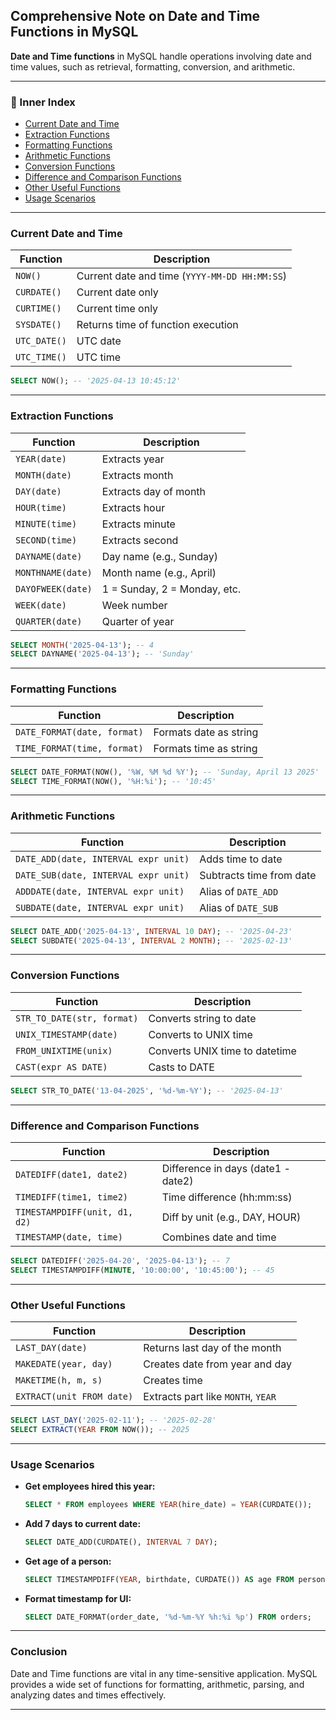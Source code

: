 
## Comprehensive Note on Date and Time Functions in MySQL

**Date and Time functions** in MySQL handle operations involving date and time values, such as retrieval, formatting, conversion, and arithmetic.

---

### 🔹 Inner Index

- [Current Date and Time](#current-date-and-time)
- [Extraction Functions](#extraction-functions)
- [Formatting Functions](#formatting-functions)
- [Arithmetic Functions](#arithmetic-functions)
- [Conversion Functions](#conversion-functions)
- [Difference and Comparison Functions](#difference-and-comparison-functions)
- [Other Useful Functions](#other-useful-functions)
- [Usage Scenarios](#usage-scenarios)

---

### Current Date and Time

| Function        | Description                            |
|-----------------|----------------------------------------|
| `NOW()`         | Current date and time (`YYYY-MM-DD HH:MM:SS`) |
| `CURDATE()`     | Current date only                      |
| `CURTIME()`     | Current time only                      |
| `SYSDATE()`     | Returns time of function execution     |
| `UTC_DATE()`    | UTC date                               |
| `UTC_TIME()`    | UTC time                               |

```sql
SELECT NOW(); -- '2025-04-13 10:45:12'
```

---

### Extraction Functions

| Function              | Description                       |
|------------------------|-----------------------------------|
| `YEAR(date)`           | Extracts year                    |
| `MONTH(date)`          | Extracts month                   |
| `DAY(date)`            | Extracts day of month            |
| `HOUR(time)`           | Extracts hour                    |
| `MINUTE(time)`         | Extracts minute                  |
| `SECOND(time)`         | Extracts second                  |
| `DAYNAME(date)`        | Day name (e.g., Sunday)          |
| `MONTHNAME(date)`      | Month name (e.g., April)         |
| `DAYOFWEEK(date)`      | 1 = Sunday, 2 = Monday, etc.     |
| `WEEK(date)`           | Week number                      |
| `QUARTER(date)`        | Quarter of year                  |

```sql
SELECT MONTH('2025-04-13'); -- 4
SELECT DAYNAME('2025-04-13'); -- 'Sunday'
```

---

### Formatting Functions

| Function                            | Description                             |
|-------------------------------------|-----------------------------------------|
| `DATE_FORMAT(date, format)`         | Formats date as string                  |
| `TIME_FORMAT(time, format)`         | Formats time as string                  |

```sql
SELECT DATE_FORMAT(NOW(), '%W, %M %d %Y'); -- 'Sunday, April 13 2025'
SELECT TIME_FORMAT(NOW(), '%H:%i'); -- '10:45'
```

---

### Arithmetic Functions

| Function                                      | Description                        |
|-----------------------------------------------|------------------------------------|
| `DATE_ADD(date, INTERVAL expr unit)`          | Adds time to date                 |
| `DATE_SUB(date, INTERVAL expr unit)`          | Subtracts time from date         |
| `ADDDATE(date, INTERVAL expr unit)`           | Alias of `DATE_ADD`              |
| `SUBDATE(date, INTERVAL expr unit)`           | Alias of `DATE_SUB`              |

```sql
SELECT DATE_ADD('2025-04-13', INTERVAL 10 DAY); -- '2025-04-23'
SELECT SUBDATE('2025-04-13', INTERVAL 2 MONTH); -- '2025-02-13'
```

---

### Conversion Functions

| Function                  | Description                              |
|---------------------------|------------------------------------------|
| `STR_TO_DATE(str, format)`| Converts string to date                  |
| `UNIX_TIMESTAMP(date)`    | Converts to UNIX time                    |
| `FROM_UNIXTIME(unix)`     | Converts UNIX time to datetime           |
| `CAST(expr AS DATE)`      | Casts to DATE                            |

```sql
SELECT STR_TO_DATE('13-04-2025', '%d-%m-%Y'); -- '2025-04-13'
```

---

### Difference and Comparison Functions

| Function                         | Description                        |
|----------------------------------|------------------------------------|
| `DATEDIFF(date1, date2)`         | Difference in days (date1 - date2) |
| `TIMEDIFF(time1, time2)`         | Time difference (hh:mm:ss)         |
| `TIMESTAMPDIFF(unit, d1, d2)`    | Diff by unit (e.g., DAY, HOUR)     |
| `TIMESTAMP(date, time)`          | Combines date and time             |

```sql
SELECT DATEDIFF('2025-04-20', '2025-04-13'); -- 7
SELECT TIMESTAMPDIFF(MINUTE, '10:00:00', '10:45:00'); -- 45
```

---

### Other Useful Functions

| Function             | Description                        |
|----------------------|------------------------------------|
| `LAST_DAY(date)`     | Returns last day of the month      |
| `MAKEDATE(year, day)`| Creates date from year and day     |
| `MAKETIME(h, m, s)`  | Creates time                       |
| `EXTRACT(unit FROM date)` | Extracts part like `MONTH`, `YEAR` |

```sql
SELECT LAST_DAY('2025-02-11'); -- '2025-02-28'
SELECT EXTRACT(YEAR FROM NOW()); -- 2025
```

---

### Usage Scenarios

- **Get employees hired this year:**
  ```sql
  SELECT * FROM employees WHERE YEAR(hire_date) = YEAR(CURDATE());
  ```

- **Add 7 days to current date:**
  ```sql
  SELECT DATE_ADD(CURDATE(), INTERVAL 7 DAY);
  ```

- **Get age of a person:**
  ```sql
  SELECT TIMESTAMPDIFF(YEAR, birthdate, CURDATE()) AS age FROM persons;
  ```

- **Format timestamp for UI:**
  ```sql
  SELECT DATE_FORMAT(order_date, '%d-%m-%Y %h:%i %p') FROM orders;
  ```

---

### Conclusion

Date and Time functions are vital in any time-sensitive application. MySQL provides a wide set of functions for formatting, arithmetic, parsing, and analyzing dates and times effectively.

---